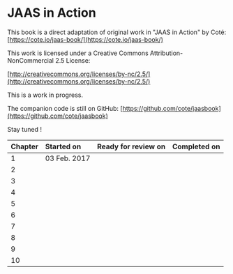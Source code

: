 # JAAS in Action

This book is a direct adaptation of original work in "JAAS in Action" by Coté: [https://cote.io/jaas-book/](https://cote.io/jaas-book/)

This work is licensed under a Creative Commons Attribution-NonCommercial 2.5 License:

[http://creativecommons.org/licenses/by-nc/2.5/](http://creativecommons.org/licenses/by-nc/2.5/)

This is a work in progress.

The companion code is still on GitHub: [https://github.com/cote/jaasbook](https://github.com/cote/jaasbook)

Stay tuned !

| Chapter | Started on | Ready for review on | Completed on |
| :--- | :--- | :--- | :--- |
| 1 | 03 Feb. 2017 |  |  |
| 2 |  |  |  |
| 3 |  |  |  |
| 4 |  |  |  |
| 5 |  |  |  |
| 6 |  |  |  |
| 7 |  |  |  |
| 8 |  |  |  |
| 9 |  |  |  |
| 10 |  |  |  |



